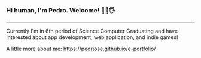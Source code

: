 ### Hi human, I'm Pedro. Welcome! 🧛‍♂️🖐️
---
Currently I'm in 6th period of Science Computer Graduating and have interested about app development, web application, and indie games! 

A little more about me: https://pedrjose.github.io/e-portfolio/
